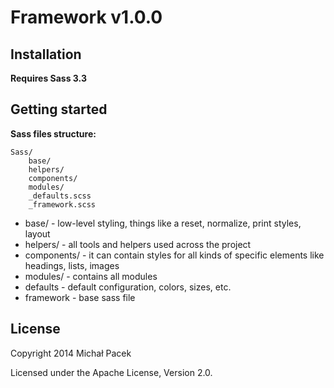 # Framework v1.0.0

## Installation

**Requires Sass 3.3**

## Getting started

**Sass files structure:**

	Sass/
		base/
		helpers/
		components/
		modules/
		_defaults.scss
		_framework.scss

* base/ - low-level styling, things like a reset, normalize, print styles, layout
* helpers/ - all tools and helpers used across the project
* components/ - it can contain styles for all kinds of specific elements like headings, lists, images
* modules/ - contains all modules
* defaults - default configuration, colors, sizes, etc.
* framework - base sass file

## License

Copyright 2014 Michał Pacek

Licensed under the Apache License, Version 2.0.